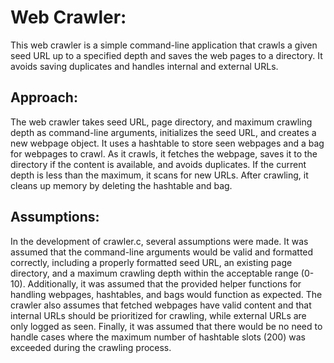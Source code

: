 # Web Crawler:

This web crawler is a simple command-line application that crawls a given seed URL up to a specified depth and saves the web pages to a directory. It avoids saving duplicates and handles internal and external URLs.

## Approach:

The web crawler takes seed URL, page directory, and maximum crawling depth as command-line arguments, initializes the seed URL, and creates a new webpage object. It uses a hashtable to store seen webpages and a bag for webpages to crawl. As it crawls, it fetches the webpage, saves it to the directory if the content is available, and avoids duplicates. If the current depth is less than the maximum, it scans for new URLs. After crawling, it cleans up memory by deleting the hashtable and bag.

## Assumptions:
In the development of crawler.c, several assumptions were made. It was assumed that the command-line arguments would be valid and formatted correctly, including a properly formatted seed URL, an existing page directory, and a maximum crawling depth within the acceptable range (0-10). Additionally, it was assumed that the provided helper functions for handling webpages, hashtables, and bags would function as expected. The crawler also assumes that fetched webpages have valid content and that internal URLs should be prioritized for crawling, while external URLs are only logged as seen. Finally, it was assumed that there would be no need to handle cases where the maximum number of hashtable slots (200) was exceeded during the crawling process.
